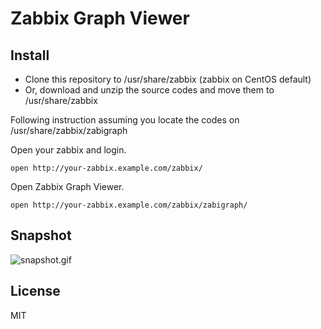 # Zabbix Graph Viewer

## Install

* Clone this repository to /usr/share/zabbix (zabbix on CentOS default)
* Or, download and unzip the source codes and move them to /usr/share/zabbix

Following instruction assuming you locate the codes on /usr/share/zabbix/zabigraph

Open your zabbix and login.

```
open http://your-zabbix.example.com/zabbix/
```

Open Zabbix Graph Viewer.

```
open http://your-zabbix.example.com/zabbix/zabigraph/
```

## Snapshot

![snapshot.gif](snapshot.gif)


## License
MIT
